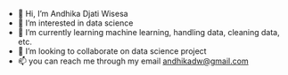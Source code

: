 - 👋 Hi, I’m Andhika Djati Wisesa
- 👀 I’m interested in data science
- 🌱 I’m currently learning machine learning, handling data, cleaning data, etc.
- 💞️ I’m looking to collaborate on data science project
- 📫 you can reach me through my email andhikadw@gmail.com

<!---
andhikadw/andhikadw is a ✨ special ✨ repository because its `README.md` (this file) appears on your GitHub profile.
You can click the Preview link to take a look at your changes.
--->
